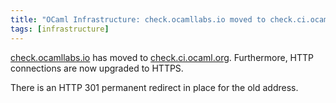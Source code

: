 ```yaml
---
title: "OCaml Infrastructure: check.ocamllabs.io moved to check.ci.ocaml.org"
tags: [infrastructure]
---
```


[check.ocamllabs.io](http://check.ocamllabs.io) has moved to [check.ci.ocaml.org](https://check.ci.ocaml.org). Furthermore, HTTP connections are now upgraded to HTTPS.

There is an HTTP 301 permanent redirect in place for the old address.
